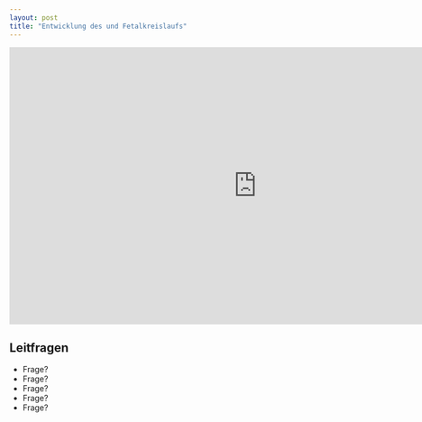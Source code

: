 ```yaml
---
layout: post
title: "Entwicklung des und Fetalkreislaufs"
---
```

<center>
<iframe id="myiframe" src="https://player.vimeo.com/video/160987632?title=0&byline=0&portrait=0" width="875" height="492" frameborder="0" webkitallowfullscreen mozallowfullscreen allowfullscreen></iframe>
</center>

## Leitfragen
- Frage?
- Frage?
- Frage?
- Frage?
- Frage?






